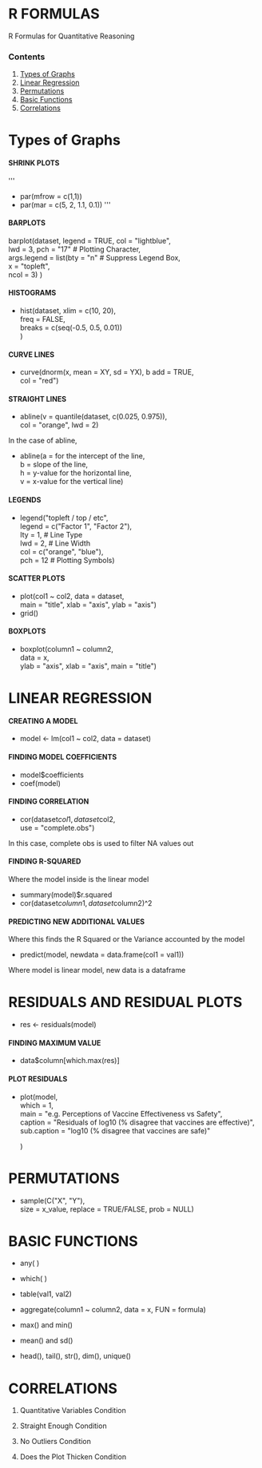 # R FORMULAS

R Formulas for Quantitative Reasoning

### Contents

1. [Types of Graphs](https://github.com/therealdydx/Quantitative-Reasoning/blob/master/R%20Formulas.md#types-of-graphs) 
2. [Linear Regression](https://github.com/therealdydx/Quantitative-Reasoning/blob/master/R%20Formulas.md#linear-regression) 
3. [Permutations](https://github.com/therealdydx/Quantitative-Reasoning/blob/master/R%20Formulas.md#permutations) 
4. [Basic Functions](https://github.com/therealdydx/Quantitative-Reasoning/blob/master/R%20Formulas.md#basic-functions) 
5. [Correlations](https://github.com/therealdydx/Quantitative-Reasoning/blob/master/R%20Formulas.md#correlations) 

# Types of Graphs

#### SHRINK PLOTS
'''
- par(mfrow = c(1,1))
- par(mar = c(5, 2, 1.1, 0.1))
'''
#### BARPLOTS

barplot(dataset, legend = TRUE, col = "lightblue",  
	lwd = 3, pch = "17" # Plotting Character,  
	args.legend = list(bty = "n" # Suppress Legend Box,  
				x = "topleft",  
				ncol = 3)
	)

#### HISTOGRAMS

- hist(dataset, xlim = c(10, 20),  
	    freq = FALSE,  
	    breaks = c(seq(-0.5, 0.5, 0.01))  
	)

#### CURVE LINES

- curve(dnorm(x, mean = XY, sd = YX),  b
	add = TRUE,  
	col = "red")

#### STRAIGHT LINES

- abline(v = quantile(dataset, c(0.025, 0.975)),  
	col = "orange", lwd = 2)

In the case of abline,
- abline(a = for the intercept of the line,  
				b = slope of the line,  
				h = y-value for the horizontal line,  
				v = x-value for the vertical line)

#### LEGENDS

- legend("topleft / top / etc",  
	legend = c("Factor 1", "Factor 2"),  
	lty = 1, # Line Type  
	lwd = 2, # Line Width  
	col = c("orange", "blue"),  
	pch = 12 # Plotting Symbols)

#### SCATTER PLOTS

- plot(col1 ~ col2, data = dataset,  
			main = "title", xlab = "axis", ylab = "axis")
- grid()

#### BOXPLOTS

- boxplot(column1 ~ column2,   
		data = x,  
		ylab = "axis", xlab = "axis", main = "title")



# LINEAR REGRESSION

#### CREATING A MODEL

- model <- lm(col1 ~ col2, data = dataset)

#### FINDING MODEL COEFFICIENTS

- model$coefficients
- coef(model)

#### FINDING CORRELATION

- cor(dataset$col1, dataset$col2,  
		use = "complete.obs")

In this case, complete obs is used to filter NA values out

#### FINDING R-SQUARED

Where the model inside is the linear model

- summary(model)$r.squared
- cor(dataset$column1, dataset$column2)^2

#### PREDICTING NEW ADDITIONAL VALUES

Where this finds the R Squared or the Variance accounted by the model

- predict(model, newdata = data.frame(col1 = val1))

Where model is linear model, new data is a dataframe



# RESIDUALS AND RESIDUAL PLOTS

- res <- residuals(model)

#### FINDING MAXIMUM VALUE

- data$column[which.max(res)]

#### PLOT RESIDUALS

- plot(model,  
	which = 1,  
	main = "e.g. Perceptions of Vaccine Effectiveness vs Safety",  
	caption = "Residuals of log10 (% disagree that vaccines are effective)",  
	sub.caption = "log10 (% disagree that vaccines are safe)"

  ) 



# PERMUTATIONS

- sample(C("X", "Y"),  
	size = x_value,  replace = TRUE/FALSE,  prob = NULL)



# BASIC FUNCTIONS

- any( )

- which( )

- table(val1, val2)

- aggregate(column1 ~ column2, data = x, FUN = formula)

- max() and min()

- mean() and sd()

- head(), tail(), str(), dim(), unique()

  



# CORRELATIONS

1. Quantitative Variables Condition

2. Straight Enough Condition

3. No Outliers Condition

4. Does the Plot Thicken Condition
